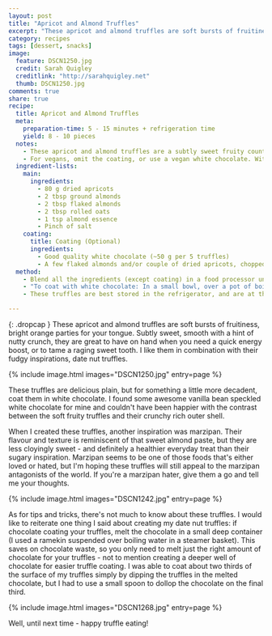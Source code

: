 ```yaml
---
layout: post
title: "Apricot and Almond Truffles"
excerpt: "These apricot and almond truffles are soft bursts of fruitiness, bright orange parties for your tongue. Subtly sweet, smooth with a hint of nutty crunch, they are great to have on hand when you need a quick energy boost, or to tame a raging sweet tooth."
category: recipes
tags: [dessert, snacks]
image:
  feature: DSCN1250.jpg
  credit: Sarah Quigley
  creditlink: "http://sarahquigley.net"
  thumb: DSCN1250.jpg
comments: true
share: true
recipe:
  title: Apricot and Almond Truffles 
  meta:
    preparation-time: 5 - 15 minutes + refrigeration time
    yield: 8 - 10 pieces
  notes:
    - These apricot and almond truffles are a subtly sweet fruity counterpart to my date nut truffles. These truffles are delicious plain or coated in white chocolate.
    - For vegans, omit the coating, or use a vegan white chocolate. Without the white chocolate coating, these truffles are suitable for raw food lovers.
  ingredient-lists:
    main:
      ingredients:
        - 80 g dried apricots
        - 2 tbsp ground almonds
        - 2 tbsp flaked almonds
        - 2 tbsp rolled oats
        - 1 tsp almond essence
        - Pinch of salt
    coating:
      title: Coating (Optional)
      ingredients:
        - Good quality white chocolate (~50 g per 5 truffles)
        - A few flaked almonds and/or couple of dried apricots, chopped in small pieces (garnish)
  method:
    - Blend all the ingredients (except coating) in a food processor until they form a ball of thick dough. Roll the dough into small balls. Enjoy the truffles nude, or coat in white chocolate.
    - "To coat with white chocolate: In a small bowl, over a pot of boiling water, melt some white chocolate. Using a toothpick or skewer, dip each ball in the chocolate until it is thoroughly coated. (This is easiest with truffle balls that have been refrigerated). Use a spoon to coat any hard to reach areas. Place each truffle on a parchment paper covered plate or sheet pan, and garnish with a flaked almond or dried apricot piece. Refrigerate until the chocolate has hardened."
    - These truffles are best stored in the refrigerator, and are at their best when served a little cold.

---
```


{: .dropcap }
These apricot and almond truffles are soft bursts of fruitiness, bright orange parties for your tongue. Subtly sweet, smooth with a hint of nutty crunch, they are great to have on hand when you need a quick energy boost, or to tame a raging sweet tooth. I like them in combination with their fudgy inspirations, date nut truffles. 

{% include image.html images="DSCN1250.jpg" entry=page %}

These truffles are delicious plain, but for something a little more decadent, coat them in white chocolate. I found some awesome vanilla bean speckled white chocolate for mine and couldn't have been happier with the contrast between the soft fruity truffles and their crunchy rich outer shell.

When I created these truffles, another inspiration was marzipan. Their flavour and texture is reminiscent of that sweet almond paste, but they are less cloyingly sweet - and definitely a healthier everyday treat than their sugary inspiration. Marzipan seems to be one of those foods that's either loved or hated, but I'm hoping these truffles will still appeal to the marzipan antagonists of the world. If you're a marzipan hater, give them a go and tell me your thoughts. 

{% include image.html images="DSCN1242.jpg" entry=page %}

As for tips and tricks, there's not much to know about these truffles. I would like to reiterate one thing I said about creating my date nut truffles: if chocolate coating your truffles, melt the chocolate in a small deep container (I used a ramekin suspended over boiling water in a steamer basket). This saves on chocolate waste, so you only need to melt just the right amount of chocolate for your truffles - not to mention creating a deeper well of chocolate for easier truffle coating. I was able to coat about two thirds of the surface of my truffles simply by dipping the truffles in the melted chocolate, but I had to use a small spoon to dollop the chocolate on the final third.

{% include image.html images="DSCN1268.jpg" entry=page %}

Well, until next time - happy truffle eating!

